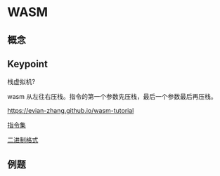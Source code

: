 # WASM

## 概念

## Keypoint

栈虚拟机?

wasm 从左往右压栈。指令的第一个参数先压栈，最后一个参数最后再压栈。

https://evian-zhang.github.io/wasm-tutorial

[指令集](https://webassembly.github.io/spec/core/appendix/index-instructions.html)

[二进制格式](https://webassembly.github.io/spec/core/binary/index.html#high-level-structure)


## 例题
